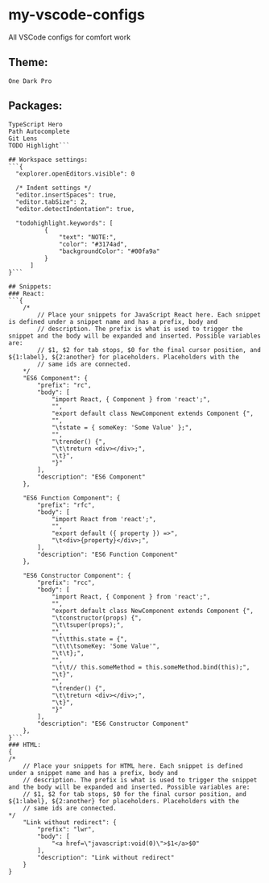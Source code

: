# my-vscode-configs
All VSCode configs for comfort work

## Theme:
``One Dark Pro``

## Packages:
```Angular Essentials
TypeScript Hero
Path Autocomplete
Git Lens
TODO Highlight```

## Workspace settings:
```{
  "explorer.openEditors.visible": 0

  /* Indent settings */
  "editor.insertSpaces": true,
  "editor.tabSize": 2,
  "editor.detectIndentation": true,
  
  "todohighlight.keywords": [
          {
              "text": "NOTE:",
              "color": "#3174ad",
              "backgroundColor": "#00fa9a"
          }
      ]
}```

## Snippets:
### React:
```{
    /*
        // Place your snippets for JavaScript React here. Each snippet is defined under a snippet name and has a prefix, body and 
        // description. The prefix is what is used to trigger the snippet and the body will be expanded and inserted. Possible variables are:
        // $1, $2 for tab stops, $0 for the final cursor position, and ${1:label}, ${2:another} for placeholders. Placeholders with the 
        // same ids are connected.
    */
    "ES6 Component": {
        "prefix": "rc",
        "body": [
            "import React, { Component } from 'react';",
            "",
            "export default class NewComponent extends Component {",
            "",
            "\tstate = { someKey: 'Some Value' };",
            "",
            "\trender() {",
            "\t\treturn <div></div>;",
            "\t}",
            "}"
        ],
        "description": "ES6 Component"
    },

    "ES6 Function Component": {
        "prefix": "rfc",
        "body": [
            "import React from 'react';",
            "",
            "export default ({ property }) =>",
            "\t<div>{property}</div>;",
        ],
        "description": "ES6 Function Component"
    },

    "ES6 Constructor Component": {
        "prefix": "rcc",
        "body": [
            "import React, { Component } from 'react';",
            "",
            "export default class NewComponent extends Component {",
            "\tconstructor(props) {",
            "\t\tsuper(props);",
            "",
            "\t\tthis.state = {",
            "\t\t\tsomeKey: 'Some Value'",
            "\t\t};",
            "",
            "\t\t// this.someMethod = this.someMethod.bind(this);",
            "\t}",
            "",
            "\trender() {",
            "\t\treturn <div></div>;",
            "\t}",
            "}"
        ],
        "description": "ES6 Constructor Component"
    },
}```
### HTML:
{
/*
	// Place your snippets for HTML here. Each snippet is defined under a snippet name and has a prefix, body and 
	// description. The prefix is what is used to trigger the snippet and the body will be expanded and inserted. Possible variables are:
	// $1, $2 for tab stops, $0 for the final cursor position, and ${1:label}, ${2:another} for placeholders. Placeholders with the 
	// same ids are connected.
*/
	"Link without redirect": {
		"prefix": "lwr",
		"body": [
			"<a href=\"javascript:void(0)\">$1</a>$0"
		],
		"description": "Link without redirect"
	}
}

